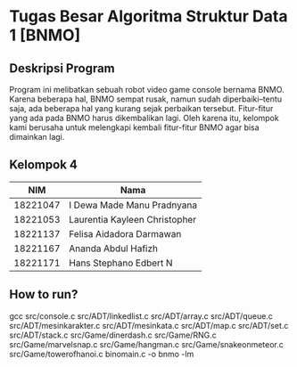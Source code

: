 # Tugas Besar Algoritma Struktur Data 1 [BNMO]
## Deskripsi Program
Program ini melibatkan sebuah robot video game console bernama BNMO. Karena beberapa hal, BNMO sempat rusak, namun sudah diperbaiki–tentu saja, ada beberapa hal yang kurang sejak perbaikan tersebut. Fitur-fitur yang ada pada BNMO harus dikembalikan lagi. Oleh karena itu, kelompok kami berusaha untuk melengkapi kembali fitur-fitur BNMO agar bisa dimainkan lagi. 

## Kelompok 4
| NIM | Nama |
| --- | --- |
| 18221047 | I Dewa Made Manu Pradnyana |
| 18221053 | Laurentia Kayleen Christopher |
| 18221137 | Felisa Aidadora Darmawan |
| 18221167 | Ananda Abdul Hafizh |
| 18221171 | Hans Stephano Edbert N |

## How to run?
gcc src/console.c src/ADT/linkedlist.c src/ADT/array.c src/ADT/queue.c src/ADT/mesinkarakter.c src/ADT/mesinkata.c src/ADT/map.c src/ADT/set.c src/ADT/stack.c src/Game/dinerdash.c src/Game/RNG.c src/Game/marvelsnap.c src/Game/hangman.c src/Game/snakeonmeteor.c src/Game/towerofhanoi.c binomain.c -o bnmo -lm
